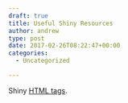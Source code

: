 ```yaml
---
draft: true
title: Useful Shiny Resources
author: andrew
type: post
date: 2017-02-26T08:22:47+00:00
categories:
  - Uncategorized

---
```

Shiny [HTML tags][1].

 [1]: http://shiny.rstudio.com/articles/tag-glossary.html
